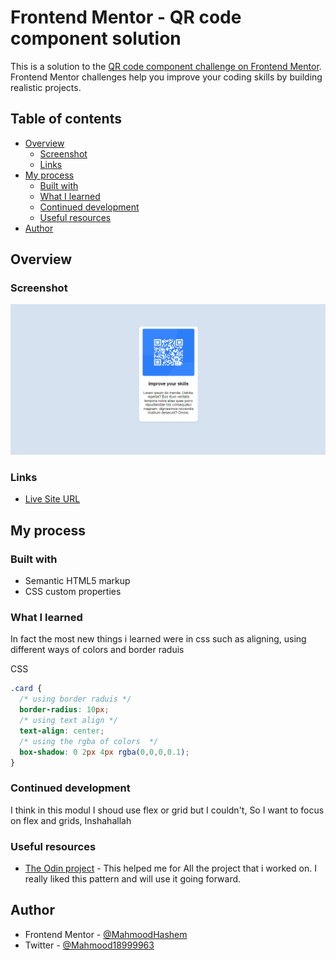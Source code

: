 # Frontend Mentor - QR code component solution

This is a solution to the [QR code component challenge on Frontend Mentor](https://www.frontendmentor.io/challenges/qr-code-component-iux_sIO_H). Frontend Mentor challenges help you improve your coding skills by building realistic projects. 

## Table of contents

- [Overview](#overview)
  - [Screenshot](#screenshot)
  - [Links](#links)
- [My process](#my-process)
  - [Built with](#built-with)
  - [What I learned](#what-i-learned)
  - [Continued development](#continued-development)
  - [Useful resources](#useful-resources)
- [Author](#author)


## Overview

### Screenshot

![](./images/screenshot.png)



### Links

- [Live Site URL](https://mahmoodhashem.github.io/Mentor-Challanges/QR%20code/index.html)

## My process

### Built with

- Semantic HTML5 markup
- CSS custom properties


### What I learned

In fact the most new things i learned were in css such as aligning, using different ways of colors and border raduis 

CSS
```css
.card {
  /* using border raduis */ 
  border-radius: 10px;
  /* using text align */ 
  text-align: center;
  /* using the rgba of colors  */ 
  box-shadow: 0 2px 4px rgba(0,0,0,0.1);
}
```


### Continued development

I think in this modul I shoud use flex or grid but I couldn't, So I want to focus on flex and grids, Inshahallah


### Useful resources

- [The Odin project](https://www.theodinproject.com/) - This helped me for All the project that i worked on. I really liked this pattern and will use it going forward.



## Author

- Frontend Mentor - [@MahmoodHashem](https://www.frontendmentor.io/profile/MahmoodHashem)
- Twitter - [@Mahmood18999963](https://twitter.com/Mahmood18999963)
